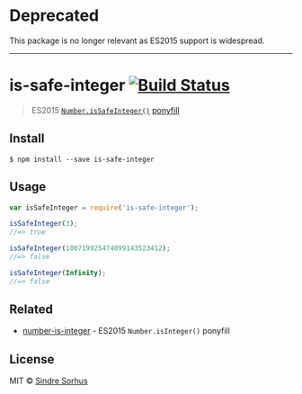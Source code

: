 # Deprecated

This package is no longer relevant as ES2015 support is widespread.

---

# is-safe-integer [![Build Status](https://travis-ci.org/sindresorhus/is-safe-integer.svg?branch=master)](https://travis-ci.org/sindresorhus/is-safe-integer)

> ES2015 [`Number.isSafeInteger()`](https://developer.mozilla.org/en-US/docs/Web/JavaScript/Reference/Global_Objects/Number/isSafeInteger) [ponyfill](https://ponyfill.com)


## Install

```
$ npm install --save is-safe-integer
```


## Usage

```js
var isSafeInteger = require('is-safe-integer');

isSafeInteger(3);
//=> true

isSafeInteger(100719925474099143523412);
//=> false

isSafeInteger(Infinity);
//=> false
```


## Related

- [number-is-integer](https://github.com/sindresorhus/number-is-integer) - ES2015 `Number.isInteger()` ponyfill


## License

MIT © [Sindre Sorhus](http://sindresorhus.com)
